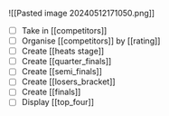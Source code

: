 ![[Pasted image 20240512171050.png]]
- [ ] Take in [[competitors]]
- [ ] Organise [[competitors]] by [[rating]]
- [ ] Create [[heats stage]]
- [ ] Create [[quarter_finals]]
- [ ] Create [[semi_finals]] 
- [ ] Create [[losers_bracket]]
- [ ] Create [[finals]]
- [ ] Display [[top_four]]